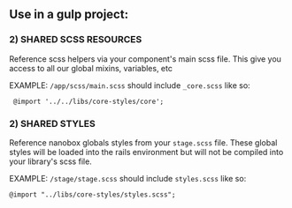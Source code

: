 ## Use in a gulp project:

### 2) SHARED SCSS RESOURCES
Reference scss helpers via your component's main scss file. This give you access to all our global mixins, variables, etc

EXAMPLE: `/app/scss/main.scss` should include `_core.scss` like so:
```
 @import '../../libs/core-styles/core';
```

### 2) SHARED STYLES
Reference nanobox globals styles from your `stage.scss` file. These global styles will be loaded into the rails environment but will not be compiled into your library's scss file.

EXAMPLE: `/stage/stage.scss` should include `styles.scss` like so:
```
@import "../libs/core-styles/styles.scss";
```

